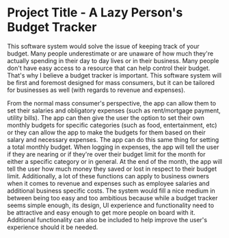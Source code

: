 ﻿# Project Title - A Lazy Person's Budget Tracker

This software system would solve the issue of keeping track of your budget. Many people underestimate or are unaware of how much they're actually spending in their day to day lives or in their business. Many people don't have easy access to a resource that can help control their budget. That's why I believe a budget tracker is important. This software system will be first and foremost designed for mass consumers, but it can be tailored for businesses as well (with regards to revenue and expenses).

From the normal mass consumer's perspective, the app can allow them to set their salaries and obligatory expenses (such as rent/mortgage payment, utility bills). The app can then give the user the option to set their own monthly budgets for specific categories (such as food, entertainment, etc) or they can allow the app to make the budgets for them based on their salary and necessary expenses. The app can do this same thing for setting a total monthly budget. When logging in expenses, the app will tell the user if they are nearing or if they're over their budget limit for the month for either a specific category or in general. At the end of the month, the app will tell the user how much money they saved or lost in respect to their budget limit. Additionally, a lot of these functions can apply to business owners when it comes to revenue and expenses such as employee salaries and additional business specific costs. The system would fill a nice medium in between being too easy and too ambitious because while a budget tracker seems simple enough, its design, UI experience and functionality need to be attractive and easy enough to get more people on board with it. Additional functionality can also be included to help improve the user's experience should it be needed.